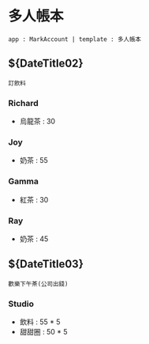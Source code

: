 多人帳本
======
`app : MarkAccount | template : 多人帳本`


${DateTitle02}
------
`訂飲料`

### Richard
+ 烏龍茶 : 30

### Joy
+ 奶茶 : 55

### Gamma
+ 紅茶 : 30

### Ray
+ 奶茶 : 45


${DateTitle03}
------
`歡樂下午茶(公司出錢)`

### Studio
+ 飲料 : 55 * 5
+ 甜甜圈 : 50 * 5



